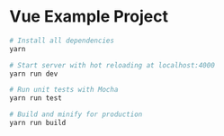 # Vue Example Project

```bash
# Install all dependencies
yarn

# Start server with hot reloading at localhost:4000
yarn run dev

# Run unit tests with Mocha
yarn run test

# Build and minify for production
yarn run build
```
